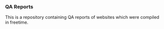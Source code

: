 ### QA Reports
This is a repository containing QA reports of websites which were compiled in freetime.